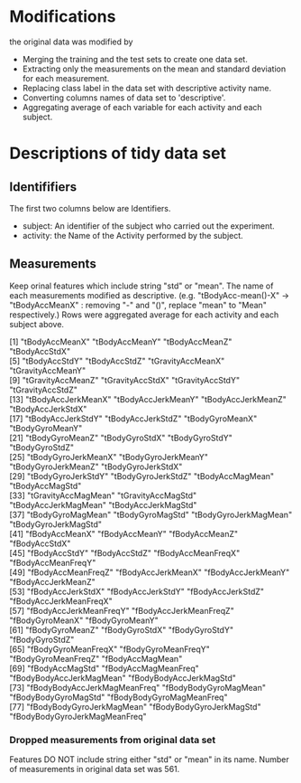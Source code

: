 # Modifications
the original data was modified by
- Merging the training and the test sets to create one data set.
- Extracting only the measurements on the mean and standard deviation for each measurement.
- Replacing class label in the data set with descriptive activity name.
- Converting columns names of data set to 'descriptive'.
- Aggregating average of each variable for each activity and each subject.

# Descriptions of tidy data set
## Identififiers
The first two columns below are Identifiers.
- subject: An identifier of the subject who carried out the experiment.
- activity: the Name of the Activity performed by the subject.

## Measurements
Keep orinal features which include string "std" or "mean". 
The name of each measurements modified as descriptive. 
(e.g. "tBodyAcc-mean()-X" -> "tBodyAccMeanX" : removing "-" and "()", replace "mean" to "Mean" respectively.)
Rows were aggregated average for each activity and each subject above.

 [1] "tBodyAccMeanX"                "tBodyAccMeanY"                "tBodyAccMeanZ"                "tBodyAccStdX"                
 [5] "tBodyAccStdY"                 "tBodyAccStdZ"                 "tGravityAccMeanX"             "tGravityAccMeanY"            
 [9] "tGravityAccMeanZ"             "tGravityAccStdX"              "tGravityAccStdY"              "tGravityAccStdZ"             
[13] "tBodyAccJerkMeanX"            "tBodyAccJerkMeanY"            "tBodyAccJerkMeanZ"            "tBodyAccJerkStdX"            
[17] "tBodyAccJerkStdY"             "tBodyAccJerkStdZ"             "tBodyGyroMeanX"               "tBodyGyroMeanY"              
[21] "tBodyGyroMeanZ"               "tBodyGyroStdX"                "tBodyGyroStdY"                "tBodyGyroStdZ"               
[25] "tBodyGyroJerkMeanX"           "tBodyGyroJerkMeanY"           "tBodyGyroJerkMeanZ"           "tBodyGyroJerkStdX"           
[29] "tBodyGyroJerkStdY"            "tBodyGyroJerkStdZ"            "tBodyAccMagMean"              "tBodyAccMagStd"              
[33] "tGravityAccMagMean"           "tGravityAccMagStd"            "tBodyAccJerkMagMean"          "tBodyAccJerkMagStd"          
[37] "tBodyGyroMagMean"             "tBodyGyroMagStd"              "tBodyGyroJerkMagMean"         "tBodyGyroJerkMagStd"         
[41] "fBodyAccMeanX"                "fBodyAccMeanY"                "fBodyAccMeanZ"                "fBodyAccStdX"                
[45] "fBodyAccStdY"                 "fBodyAccStdZ"                 "fBodyAccMeanFreqX"            "fBodyAccMeanFreqY"           
[49] "fBodyAccMeanFreqZ"            "fBodyAccJerkMeanX"            "fBodyAccJerkMeanY"            "fBodyAccJerkMeanZ"           
[53] "fBodyAccJerkStdX"             "fBodyAccJerkStdY"             "fBodyAccJerkStdZ"             "fBodyAccJerkMeanFreqX"       
[57] "fBodyAccJerkMeanFreqY"        "fBodyAccJerkMeanFreqZ"        "fBodyGyroMeanX"               "fBodyGyroMeanY"              
[61] "fBodyGyroMeanZ"               "fBodyGyroStdX"                "fBodyGyroStdY"                "fBodyGyroStdZ"               
[65] "fBodyGyroMeanFreqX"           "fBodyGyroMeanFreqY"           "fBodyGyroMeanFreqZ"           "fBodyAccMagMean"             
[69] "fBodyAccMagStd"               "fBodyAccMagMeanFreq"          "fBodyBodyAccJerkMagMean"      "fBodyBodyAccJerkMagStd"      
[73] "fBodyBodyAccJerkMagMeanFreq"  "fBodyBodyGyroMagMean"         "fBodyBodyGyroMagStd"          "fBodyBodyGyroMagMeanFreq"    
[77] "fBodyBodyGyroJerkMagMean"     "fBodyBodyGyroJerkMagStd"      "fBodyBodyGyroJerkMagMeanFreq"

### Dropped measurements from original data set
Features DO NOT include string either "std" or "mean" in its name.
Number of measurements in original data set was 561.
